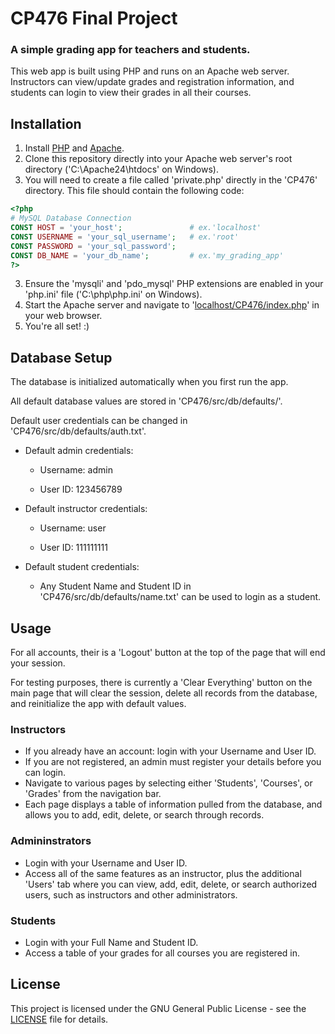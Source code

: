 # CP476 Final Project
### A simple grading app for teachers and students.

This web app is built using PHP and runs on an Apache web server.
Instructors can view/update grades and registration information,
and students can login to view their grades in all their courses.

## Installation

1. Install [PHP](https://www.php.net/downloads.php) and [Apache](https://httpd.apache.org/download.cgi).
2. Clone this repository directly into your Apache web server's root directory ('C:\Apache24\htdocs\' on Windows).
3. You will need to create a file called 'private.php' directly in the 'CP476' directory. This file should contain the following code:
```php
<?php
# MySQL Database Connection
CONST HOST = 'your_host';               # ex.'localhost'
CONST USERNAME = 'your_sql_username';   # ex.'root'
CONST PASSWORD = 'your_sql_password';   
CONST DB_NAME = 'your_db_name';         # ex.'my_grading_app'
?>
```
3. Ensure the 'mysqli' and 'pdo_mysql' PHP extensions are enabled in your 'php.ini' file ('C:\php\php.ini' on Windows).
4. Start the Apache server and navigate to '[localhost/CP476/index.php](http://localhost/CP476/index.php)' in your web browser.
5. You're all set! :)

## Database Setup

The database is initialized automatically when you first run the app.

All default database values are stored in 'CP476/src/db/defaults/'. 

Default user credentials can be changed in 'CP476/src/db/defaults/auth.txt'.

  * Default admin credentials:

    * Username: admin

    * User ID:  123456789

  * Default instructor credentials:

    * Username: user

    * User ID:  111111111

  * Default student credentials:
  
      * Any Student Name and Student ID in 'CP476/src/db/defaults/name.txt' can be used to login as a student.

## Usage

For all accounts, their is a 'Logout' button at the top of the page that will end your session.

For testing purposes, there is currently a 'Clear Everything' button on the main page that will clear the session, delete all records from the database, and reinitialize the app with default values.

### Instructors
* If you already have an account: login with your Username  and User ID.
* If you are not registered, an admin must register your details before you can login.
* Navigate to various pages by selecting either 'Students', 'Courses', or 'Grades' from the navigation bar.
* Each page displays a table of information pulled from the database, and allows you to add, edit, delete, or search through records.

### Admininstrators
* Login with your Username and User ID.
* Access all of the same features as an instructor, plus the additional 'Users' tab where you can view, add, edit, delete, or search authorized users, such as instructors and other administrators.

### Students
* Login with your Full Name and Student ID.
* Access a table of your grades for all courses you are registered in.

## License

This project is licensed under the GNU General Public License - see the [LICENSE](LICENSE) file for details.